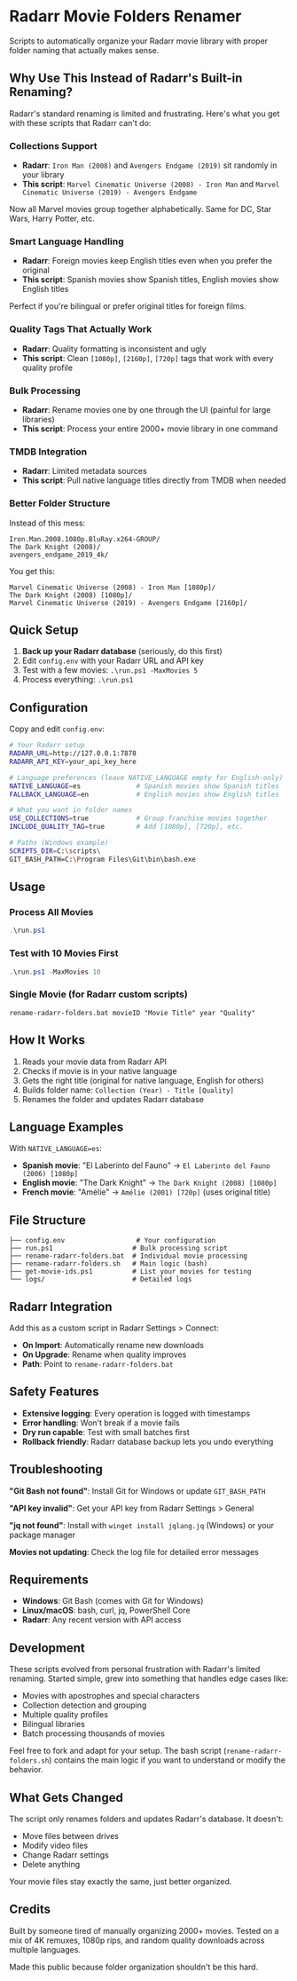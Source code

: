 # Radarr Movie Folders Renamer

Scripts to automatically organize your Radarr movie library with proper folder naming that actually makes sense.

## Why Use This Instead of Radarr's Built-in Renaming?

Radarr's standard renaming is limited and frustrating. Here's what you get with these scripts that Radarr can't do:

### **Collections Support**
- **Radarr**: `Iron Man (2008)` and `Avengers Endgame (2019)` sit randomly in your library
- **This script**: `Marvel Cinematic Universe (2008) - Iron Man` and `Marvel Cinematic Universe (2019) - Avengers Endgame` 

Now all Marvel movies group together alphabetically. Same for DC, Star Wars, Harry Potter, etc.

### **Smart Language Handling**
- **Radarr**: Foreign movies keep English titles even when you prefer the original
- **This script**: Spanish movies show Spanish titles, English movies show English titles

Perfect if you're bilingual or prefer original titles for foreign films.

### **Quality Tags That Actually Work**
- **Radarr**: Quality formatting is inconsistent and ugly
- **This script**: Clean `[1080p]`, `[2160p]`, `[720p]` tags that work with every quality profile

### **Bulk Processing**
- **Radarr**: Rename movies one by one through the UI (painful for large libraries)
- **This script**: Process your entire 2000+ movie library in one command

### **TMDB Integration**
- **Radarr**: Limited metadata sources
- **This script**: Pull native language titles directly from TMDB when needed

### **Better Folder Structure**
Instead of this mess:
```
Iron.Man.2008.1080p.BluRay.x264-GROUP/
The Dark Knight (2008)/
avengers_endgame_2019_4k/
```

You get this:
```
Marvel Cinematic Universe (2008) - Iron Man [1080p]/
The Dark Knight (2008) [1080p]/
Marvel Cinematic Universe (2019) - Avengers Endgame [2160p]/
```

## Quick Setup

1. **Back up your Radarr database** (seriously, do this first)
2. Edit `config.env` with your Radarr URL and API key
3. Test with a few movies: `.\run.ps1 -MaxMovies 5`
4. Process everything: `.\run.ps1`

## Configuration

Copy and edit `config.env`:

```bash
# Your Radarr setup
RADARR_URL=http://127.0.0.1:7878
RADARR_API_KEY=your_api_key_here

# Language preferences (leave NATIVE_LANGUAGE empty for English-only)
NATIVE_LANGUAGE=es              # Spanish movies show Spanish titles
FALLBACK_LANGUAGE=en            # English movies show English titles

# What you want in folder names
USE_COLLECTIONS=true            # Group franchise movies together
INCLUDE_QUALITY_TAG=true        # Add [1080p], [720p], etc.

# Paths (Windows example)
SCRIPTS_DIR=C:\scripts\
GIT_BASH_PATH=C:\Program Files\Git\bin\bash.exe
```

## Usage

### Process All Movies
```powershell
.\run.ps1
```

### Test with 10 Movies First
```powershell
.\run.ps1 -MaxMovies 10
```

### Single Movie (for Radarr custom scripts)
```batch
rename-radarr-folders.bat movieID "Movie Title" year "Quality"
```

## How It Works

1. Reads your movie data from Radarr API
2. Checks if movie is in your native language
3. Gets the right title (original for native language, English for others)
4. Builds folder name: `Collection (Year) - Title [Quality]`
5. Renames the folder and updates Radarr database

## Language Examples

With `NATIVE_LANGUAGE=es`:
- **Spanish movie**: "El Laberinto del Fauno" → `El Laberinto del Fauno (2006) [1080p]`
- **English movie**: "The Dark Knight" → `The Dark Knight (2008) [1080p]`
- **French movie**: "Amélie" → `Amélie (2001) [720p]` (uses original title)

## File Structure

```
├── config.env                  # Your configuration
├── run.ps1                    # Bulk processing script
├── rename-radarr-folders.bat  # Individual movie processing
├── rename-radarr-folders.sh   # Main logic (bash)
├── get-movie-ids.ps1          # List your movies for testing
└── logs/                      # Detailed logs
```

## Radarr Integration

Add this as a custom script in Radarr Settings > Connect:

- **On Import**: Automatically rename new downloads
- **On Upgrade**: Rename when quality improves
- **Path**: Point to `rename-radarr-folders.bat`

## Safety Features

- **Extensive logging**: Every operation is logged with timestamps
- **Error handling**: Won't break if a movie fails
- **Dry run capable**: Test with small batches first
- **Rollback friendly**: Radarr database backup lets you undo everything

## Troubleshooting

**"Git Bash not found"**: Install Git for Windows or update `GIT_BASH_PATH`

**"API key invalid"**: Get your API key from Radarr Settings > General

**"jq not found"**: Install with `winget install jqlang.jq` (Windows) or your package manager

**Movies not updating**: Check the log file for detailed error messages

## Requirements

- **Windows**: Git Bash (comes with Git for Windows)
- **Linux/macOS**: bash, curl, jq, PowerShell Core
- **Radarr**: Any recent version with API access

## Development

These scripts evolved from personal frustration with Radarr's limited renaming. Started simple, grew into something that handles edge cases like:

- Movies with apostrophes and special characters
- Collection detection and grouping
- Multiple quality profiles
- Bilingual libraries
- Batch processing thousands of movies

Feel free to fork and adapt for your setup. The bash script (`rename-radarr-folders.sh`) contains the main logic if you want to understand or modify the behavior.

## What Gets Changed

The script only renames folders and updates Radarr's database. It doesn't:
- Move files between drives
- Modify video files
- Change Radarr settings
- Delete anything

Your movie files stay exactly the same, just better organized.

## Credits

Built by someone tired of manually organizing 2000+ movies. Tested on a mix of 4K remuxes, 1080p rips, and random quality downloads across multiple languages.

Made this public because folder organization shouldn't be this hard.
